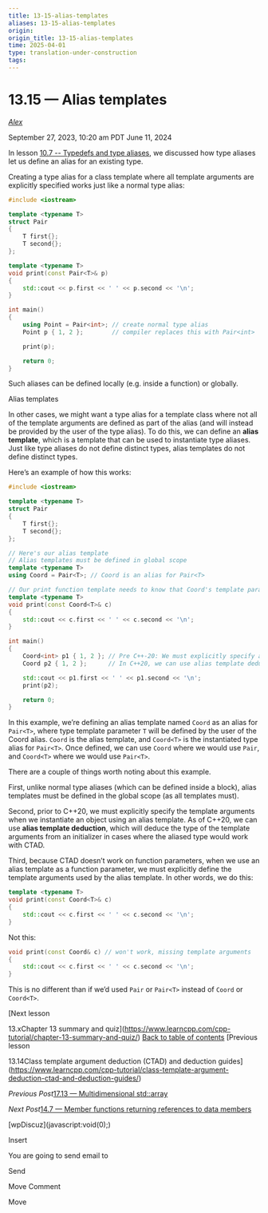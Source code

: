 ```yaml
---
title: 13-15-alias-templates
aliases: 13-15-alias-templates
origin: 
origin_title: 13-15-alias-templates
time: 2025-04-01 
type: translation-under-construction
tags:
---
```

# 13.15 — Alias templates

[*Alex*](https://www.learncpp.com/author/Alex/ "View all posts by Alex")

September 27, 2023, 10:20 am PDT
June 11, 2024

In lesson [10.7 -- Typedefs and type aliases](https://www.learncpp.com/cpp-tutorial/typedefs-and-type-aliases/), we discussed how type aliases let us define an alias for an existing type.

Creating a type alias for a class template where all template arguments are explicitly specified works just like a normal type alias:

```cpp
#include <iostream>

template <typename T>
struct Pair
{
    T first{};
    T second{};
};

template <typename T>
void print(const Pair<T>& p)
{
    std::cout << p.first << ' ' << p.second << '\n';
}

int main()
{
    using Point = Pair<int>; // create normal type alias
    Point p { 1, 2 };        // compiler replaces this with Pair<int>

    print(p);

    return 0;
}
```

Such aliases can be defined locally (e.g. inside a function) or globally.

Alias templates

In other cases, we might want a type alias for a template class where not all of the template arguments are defined as part of the alias (and will instead be provided by the user of the type alias). To do this, we can define an **alias template**, which is a template that can be used to instantiate type aliases. Just like type aliases do not define distinct types, alias templates do not define distinct types.

Here’s an example of how this works:

```cpp
#include <iostream>

template <typename T>
struct Pair
{
    T first{};
    T second{};
};

// Here's our alias template
// Alias templates must be defined in global scope
template <typename T>
using Coord = Pair<T>; // Coord is an alias for Pair<T>

// Our print function template needs to know that Coord's template parameter T is a type template parameter
template <typename T>
void print(const Coord<T>& c)
{
    std::cout << c.first << ' ' << c.second << '\n';
}

int main()
{
    Coord<int> p1 { 1, 2 }; // Pre C++-20: We must explicitly specify all type template argument
    Coord p2 { 1, 2 };      // In C++20, we can use alias template deduction to deduce the template arguments in cases where CTAD works

    std::cout << p1.first << ' ' << p1.second << '\n';
    print(p2);

    return 0;
}
```

In this example, we’re defining an alias template named `Coord` as an alias for `Pair<T>`, where type template parameter `T` will be defined by the user of the Coord alias. `Coord` is the alias template, and `Coord<T>` is the instantiated type alias for `Pair<T>`. Once defined, we can use `Coord` where we would use `Pair`, and `Coord<T>` where we would use `Pair<T>`.

There are a couple of things worth noting about this example.

First, unlike normal type aliases (which can be defined inside a block), alias templates must be defined in the global scope (as all templates must).

Second, prior to C++20, we must explicitly specify the template arguments when we instantiate an object using an alias template. As of C++20, we can use **alias template deduction**, which will deduce the type of the template arguments from an initializer in cases where the aliased type would work with CTAD.

Third, because CTAD doesn’t work on function parameters, when we use an alias template as a function parameter, we must explicitly define the template arguments used by the alias template. In other words, we do this:

```cpp
template <typename T>
void print(const Coord<T>& c)
{
    std::cout << c.first << ' ' << c.second << '\n';
}
```

Not this:

```cpp
void print(const Coord& c) // won't work, missing template arguments
{
    std::cout << c.first << ' ' << c.second << '\n';
}
```

This is no different than if we’d used `Pair` or `Pair<T>` instead of `Coord` or `Coord<T>`.

\[Next lesson

13.xChapter 13 summary and quiz\](https://www.learncpp.com/cpp-tutorial/chapter-13-summary-and-quiz/)
[Back to table of contents](/)
\[Previous lesson

13.14Class template argument deduction (CTAD) and deduction guides\](https://www.learncpp.com/cpp-tutorial/class-template-argument-deduction-ctad-and-deduction-guides/)

*Previous Post*[17.13 — Multidimensional std::array](https://www.learncpp.com/cpp-tutorial/multidimensional-stdarray/)

*Next Post*[14.7 — Member functions returning references to data members](https://www.learncpp.com/cpp-tutorial/member-functions-returning-references-to-data-members/)

\[wpDiscuz\](javascript:void(0);)

Insert

You are going to send email to

Send

Move Comment

Move
